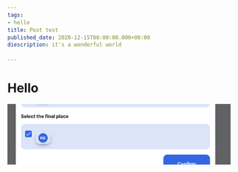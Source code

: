```yaml
---
tags:
- hello
title: Post test
published_date: 2020-12-15T08:00:00.000+00:00
diescription: it's a wonderful world

---
```

# Hello

<div class="yo">

![](/uploads/screen-shot-2021-03-16-at-9-46-45-am.png)</div>